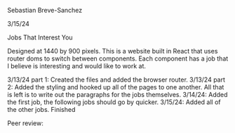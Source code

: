 Sebastian Breve-Sanchez

3/15/24

Jobs That Interest You

Designed at 1440 by 900 pixels. This is a website built in React that uses router doms to switch between components. Each component has a job that I believe is interesting and would like to work at.

3/13/24 part 1: Created the files and added the browser router. 3/13/24 part 2: Added the styling and hooked up all of the pages to one another. All that is left is to write out the paragraphs for the jobs themselves. 3/14/24: Added the first job, the following jobs should go by quicker. 3/15/24: Added all of the other jobs. Finished

Peer review: